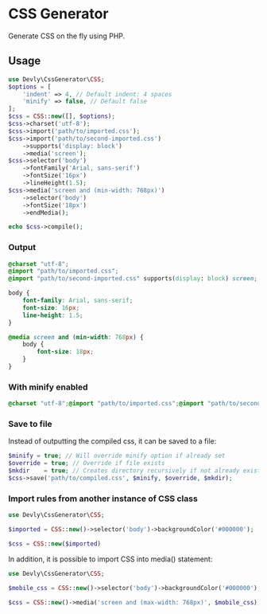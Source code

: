 # CSS Generator

Generate CSS on the fly using PHP.

## Usage

```php
use Devly\CssGenerator\CSS;
$options = [
    'indent' => 4, // Default indent: 4 spaces
    'minify' => false, // Default false
];
$css = CSS::new([], $options);
$css->charset('utf-8');
$css->import('path/to/imported.css');
$css->import('path/to/second-imported.css')
    ->supports('display: block')
    ->media('screen');
$css->selector('body')
    ->fontFamily('Arial, sans-serif')
    ->fontSize('16px')
    ->lineHeight(1.5);
$css->media('screen and (min-width: 768px)')
    ->selector('body')
    ->fontSize('18px')
    ->endMedia();

echo $css->compile();
```

### Output

```css
@charset "utf-8";
@import "path/to/imported.css";
@import "path/to/second-imported.css" supports(display: block) screen;

body {
    font-family: Arial, sans-serif;
    font-size: 16px;
    line-height: 1.5;
}

@media screen and (min-width: 768px) {
    body {
        font-size: 18px;
    }
}
```

### With minify enabled

```css
@charset "utf-8";@import "path/to/imported.css";@import "path/to/second-imported.css" supports(display: block) screen;body{font-family:Arial, sans-serif;font-size:16px;line-height:1.5;}@media screen and (min-width: 768px){body{font-size:18px;}}
```

### Save to file

Instead of outputting the compiled css, it can be saved to a file:

```php
$minify = true; // Will override minify option if already set
$override = true; // Override if file exists
$mkdir    = true; // Creates directory recursively if not already exists
$css->save('path/to/compiled.css', $minify, $override, $mkdir);
```

### Import rules from another instance of CSS class

```php
use Devly\CssGenerator\CSS;

$imported = CSS::new()->selector('body')->backgroundColor('#000000');

$css = CSS::new($imported)
```

In addition, it is possible to import CSS into media() statement:

```php
use Devly\CssGenerator\CSS;

$mobile_css = CSS::new()->selector('body')->backgroundColor('#000000');

$css = CSS::new()->media('screen and (max-width: 768px)', $mobile_css);
```

